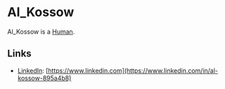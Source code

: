 # Al_Kossow <a id="1"/>

Al_Kossow is a [Human](40000001.md).

## Links <a id="2000"/>

- [LinkedIn](241000001.md): [https://www.linkedin.com](https://www.linkedin.com/in/al-kossow-895a4b8)
